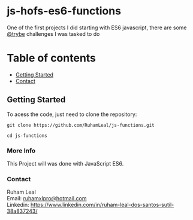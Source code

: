 # js-hofs-es6-functions

One of the first projects I did starting with ES6 javascript, there are some [@trybe](https://www.betrybe.com/) challenges I was tasked to do


# Table of contents

- [Getting Started](#getting-started)
- [Contact](#contact)

## Getting Started

To acess the code, just need to clone the repository:

```
git clone https://github.com/RuhamLeal/js-functions.git
```
```
cd js-functions
```


### More Info

This Project will was done with JavaScript ES6.

### Contact

Ruham Leal    
Email: ruhamxlpro@hotmail.com    
Linkedin: https://www.linkedin.com/in/ruham-leal-dos-santos-sutil-38a837243/
